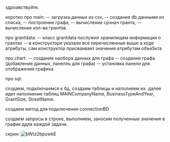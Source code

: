 здроавствуйте.

коротко про main: -- загрузка данных из csv, -- создание db данными из списка, -- построение графа, -- вычисление срзнач гранта, -- вычисление кол-ва грантов.

про grantdata: -- класс grantdata послужил хранилищем информации о грантах -- в конструкторе указали все перечисленные выше в коде атрибуты, сам конструктор присваивает значения атрибутам объе5кта

про chart: -- создание наобора данных для графа -- создание графа (добавление данных, панелль для графа) -- установка панели для отображения графика

про sql:

создаем, подключаемся к бд, создаем таблицы и наполняем их. далее идет наполнение таблиц MAINCompanyName, BusinessTypeAndYear, GrantSize, StreetName.

создаем метод для подключения connectionBD

создаем запросы в строке, выполняем, заносим полученные значения в график ддля каждой задачи.

скрин:
![bWtz2bpuwkE](https://github.com/VladKirichenko0/final_practices/assets/156305350/7d469677-ed25-4ac4-b0be-cbbb86006fe6)
